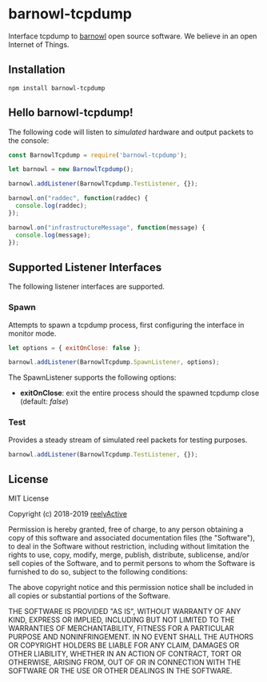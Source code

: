 barnowl-tcpdump
===============

Interface tcpdump to [barnowl](https://github.com/reelyactive/barnowl) open source software.  We believe in an open Internet of Things.


Installation
------------

    npm install barnowl-tcpdump


Hello barnowl-tcpdump!
----------------------

The following code will listen to _simulated_ hardware and output packets to the console:

```javascript
const BarnowlTcpdump = require('barnowl-tcpdump');

let barnowl = new BarnowlTcpdump();

barnowl.addListener(BarnowlTcpdump.TestListener, {});

barnowl.on("raddec", function(raddec) {
  console.log(raddec);
});

barnowl.on("infrastructureMessage", function(message) {
  console.log(message);
});
```

Supported Listener Interfaces
-----------------------------

The following listener interfaces are supported.

### Spawn

Attempts to spawn a tcpdump process, first configuring the interface in monitor mode.

```javascript
let options = { exitOnClose: false };

barnowl.addListener(BarnowlTcpdump.SpawnListener, options);
```

The SpawnListener supports the following options:
- __exitOnClose__: exit the entire process should the spawned tcpdump close (default: _false_)

### Test

Provides a steady stream of simulated reel packets for testing purposes.

```javascript
barnowl.addListener(BarnowlTcpdump.TestListener, {});
```


License
-------

MIT License

Copyright (c) 2018-2019 [reelyActive](https://www.reelyactive.com)

Permission is hereby granted, free of charge, to any person obtaining a copy of this software and associated documentation files (the "Software"), to deal in the Software without restriction, including without limitation the rights to use, copy, modify, merge, publish, distribute, sublicense, and/or sell copies of the Software, and to permit persons to whom the Software is furnished to do so, subject to the following conditions:

The above copyright notice and this permission notice shall be included in all copies or substantial portions of the Software.

THE SOFTWARE IS PROVIDED "AS IS", WITHOUT WARRANTY OF ANY KIND, EXPRESS OR 
IMPLIED, INCLUDING BUT NOT LIMITED TO THE WARRANTIES OF MERCHANTABILITY, 
FITNESS FOR A PARTICULAR PURPOSE AND NONINFRINGEMENT. IN NO EVENT SHALL THE 
AUTHORS OR COPYRIGHT HOLDERS BE LIABLE FOR ANY CLAIM, DAMAGES OR OTHER 
LIABILITY, WHETHER IN AN ACTION OF CONTRACT, TORT OR OTHERWISE, ARISING FROM, 
OUT OF OR IN CONNECTION WITH THE SOFTWARE OR THE USE OR OTHER DEALINGS IN 
THE SOFTWARE.
